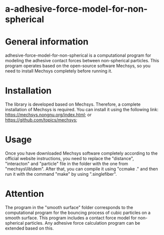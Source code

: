 # a-adhesive-force-model-for-non-spherical 
# General information
adhesive-force-model-for-non-spherical is a computational program for modeling the adhesive contact forces between non-spherical particles. This program operates based on the open-source software Mechsys, so you need to install Mechsys completely before running it.
# Installation
The library is developed based on Mechsys. Therefore, a complete installation of Mechsys is required. You can install it using the following link: https://mechsys.nongnu.org/index.html; or https://github.com/topics/mechsys;
# Usage
Once you have downloaded Mechsys software completely according to the official website instructions, you need to replace the "distance", "interacton" and "particle" file in the folder with the one from "mechsys\lib\dem". 
After that, you can compile it using "ccmake ." and then run it with the command "make" by using ".singlefiber".
# Attention

The program in the "smooth surface" folder corresponds to the computational program for the bouncing process of cubic particles on a smooth surface. This program includes a contact force model for non-spherical particles. Any adhesive force calculation program can be extended based on this.
